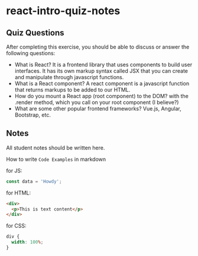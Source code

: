 # react-intro-quiz-notes

## Quiz Questions

After completing this exercise, you should be able to discuss or answer the following questions:

- What is React?
  It is a frontend library that uses components to build user interfaces. It has its own markup syntax called JSX that you can create and manipulate through javascript functions.
- What is a React component?
  A react component is a javascript function that returns markups to be added to our HTML.
- How do you mount a React app (root component) to the DOM?
  with the .render method, which you call on your root component (I believe?)
- What are some other popular frontend frameworks?
  Vue.js, Angular, Bootstrap, etc.

## Notes

All student notes should be written here.

How to write `Code Examples` in markdown

for JS:

```javascript
const data = 'Howdy';
```

for HTML:

```html
<div>
  <p>This is text content</p>
</div>
```

for CSS:

```css
div {
  width: 100%;
}
```
